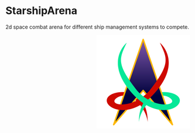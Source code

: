 # StarshipArena
2d space combat arena for different ship management systems to compete.

<img style="float: right;" src="design/icon.svg" width="256" alt="Icon"/>
